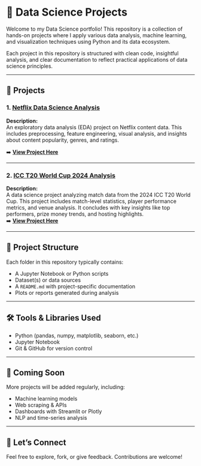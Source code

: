 # 🧠 Data Science Projects

Welcome to my Data Science portfolio! This repository is a collection of hands-on projects where I apply various data analysis, machine learning, and visualization techniques using Python and its data ecosystem.

Each project in this repository is structured with clean code, insightful analysis, and clear documentation to reflect practical applications of data science principles.

---

## 📌 Projects

### 1. [Netflix Data Science Analysis](https://github.com/ShivamMahto2105/Data-Science-Projects/tree/main/1%20.%20Netflix)
**Description:**  
An exploratory data analysis (EDA) project on Netflix content data. This includes preprocessing, feature engineering, visual analysis, and insights about content popularity, genres, and ratings.

➡️ **[View Project Here](https://github.com/ShivamMahto2105/Data-Science-Projects/tree/main/1%20.%20Netflix)**

---

### 2. [ICC T20 World Cup 2024 Analysis](https://github.com/ShivamMahto2105/Data-Science-Projects/tree/main/2.%20ICC%20Men%20T20)
**Description:**  
A data science project analyzing match data from the 2024 ICC T20 World Cup. This project includes match-level statistics, player performance metrics, and venue analysis. It concludes with key insights like top performers, prize money trends, and hosting highlights.  
➡️ **[View Project Here](https://github.com/ShivamMahto2105/Data-Science-Projects/tree/main/2.%20ICC%20Men%20T20)**

---


## 📁 Project Structure

Each folder in this repository typically contains:
- A Jupyter Notebook or Python scripts
- Dataset(s) or data sources
- A `README.md` with project-specific documentation
- Plots or reports generated during analysis

---

## 🛠️ Tools & Libraries Used

- Python (pandas, numpy, matplotlib, seaborn, etc.)
- Jupyter Notebook
- Git & GitHub for version control

---

## 🚀 Coming Soon

More projects will be added regularly, including:
- Machine learning models
- Web scraping & APIs
- Dashboards with Streamlit or Plotly
- NLP and time-series analysis

---

## 🤝 Let’s Connect

Feel free to explore, fork, or give feedback. Contributions are welcome!

